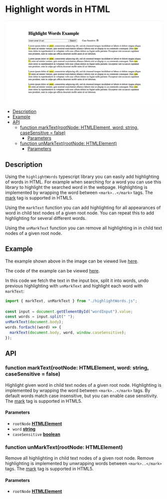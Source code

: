 <!-- Generated by documentation.js. Update this documentation by updating the source code. -->

# Highlight words in HTML

![example of Highlight Words ](exampleHighlightWords.jpg)

<!--ts-->
<!-- prettier-ignore -->
   * [Description](#description)
   * [Example](#example)
   * [API](#api)
      * [function markText(rootNode: HTMLElement, word: string, caseSensitive = false)](#function-marktextrootnode-htmlelement-word-string-casesensitive--false)
         * [Parameters](#parameters)
      * [function unMarkText(rootNode: HTMLElement)](#function-unmarktextrootnode-htmlelement)
         * [Parameters](#parameters-1)
<!--te-->

## Description

Using the `highlightWords` typescript library you can easily add highlighting of
words in HTML. For example when searching for a word you can use this library to
highlight the searched word in the webpage. Highlighting is implemented by wrapping
the word between `<mark>..</mark>` tags. The [mark][7] tag is supported in HTML5.

Using the `markText` function you can add highlighting for all appearances of word in
child text nodes of a given root node. You can repeat this to add highlighting for
several different words.

Using the `unMarkText` function you can remove all highlighting in in child text
nodes of a given root node.

## Example

The example shown above in the image can be viewed live
[here](https://raw.githack.com/harcokuppens/highlight-words/226f6be667c0332bbb266f172416cd904da17528/example/index.html).

The code of the example can be viewed
[here](https://github.com/harcokuppens/highlight-words/tree/main/example).

In this code we fetch the text in the input box, split it into words, undo previous
highlighting with `unMarkText` and highlight each word with `markText`:

```javascript
import { markText, unMarkText } from "./highlightWords.js";

const input = document.getElementById("wordInput").value;
const words = input.split(" ");
unMarkText(document.body);
words.forEach((word) => {
  markText(document.body, word, window.caseSensitive);
});
```

## API

### function markText(rootNode: HTMLElement, word: string, caseSensitive = false)

Highlight given word in child text nodes of a given root node. Highlighting is
implemented by wrapping the word between `<mark>..</mark>` tags. By default words
match case insensitive, but you can enable case sensitivity. The [mark][7] tag is
supported in HTML5.

#### Parameters

- `rootNode` **[HTMLElement][5]**
- `word` **[string][6]**
- `caseSensitive` **[boolean][8]**&#x20;

### function unMarkText(rootNode: HTMLElement)

Remove all highlighting in child text nodes of a given root node. Remove highlighting
is implemented by unwrapping words between `<mark>..</mark>` tags. The [mark][7] tag
is supported in HTML5.

#### Parameters

- `rootNode` **[HTMLElement][5]**&#x20;

[1]: #marktext
[2]: #parameters
[3]: #unmarktext
[4]: #parameters-1
[5]: https://developer.mozilla.org/docs/Web/HTML/Element
[6]:
  https://developer.mozilla.org/docs/Web/JavaScript/Reference/Global_Objects/String
[7]: https://developer.mozilla.org/docs/Web/HTML/Element/mark
[8]:
  https://developer.mozilla.org/en-US/docs/Web/JavaScript/Reference/Global_Objects/Boolean

```

```

